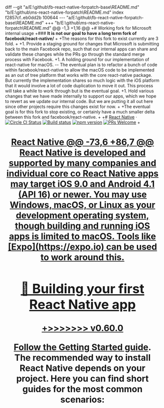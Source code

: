 diff --git "a/E:\\github\\fb-react-native-forpatch-base\\README.md" "b/E:\\github\\ms-react-native-forpatch\\README.md"
index f2857cf..eb0dd2b 100644
--- "a/E:\\github\\fb-react-native-forpatch-base\\README.md"
+++ "b/E:\\github\\ms-react-native-forpatch\\README.md"
@@ -1,3 +1,16 @@
+# Working fork for Microsoft internal usage
+### **It is not our goal to have a long term fork of facebook/react-native/**
+
+The reasons for this fork to exist currently are 3 fold.
+
+1. Provide a staging ground for changes that Microsoft is submitting back to the main Facebook repo, such that our internal apps can share and validate these changes while the PRs go through the standard merge process with Facebook.
+1. A holding ground for our implementation of react-native for macOS. -- The eventual plan is to refactor a bunch of code within facebook/react-native to allow the macOS code to be implemented as an out of tree platform that works with the core react-native package.  But currently the implementation shares so much logic with the iOS platform that it would involve a lot of code duplication to move it out.  This process will take a while to work through but is the eventual goal.
+1. Hold various changes that we have made internally to support our apps, which we hope to revert as we update our internal code.  But we are putting it all out here since other projects require this changes exist for now.
+
+The eventual goal is for this fork to stop existing, or certainly have a much smaller delta between this fork and facebook/react-native.
+
+# [React Native](https://facebook.github.io/react-native/) &middot;  [![Circle CI Status](https://circleci.com/gh/facebook/react-native.svg?style=shield)](https://circleci.com/gh/facebook/react-native) [![Build status](https://ci.appveyor.com/api/projects/status/g8d58ipi3auqdtrk/branch/master?svg=true)](https://ci.appveyor.com/project/facebook/react-native/branch/master) [![npm version](https://badge.fury.io/js/react-native.svg)](https://badge.fury.io/js/react-native) [![PRs Welcome](https://img.shields.io/badge/PRs-welcome-brightgreen.svg)](CONTRIBUTING.md#pull-requests)
+
 <h1 align="center">
   <a href="https://facebook.github.io/react-native/">
     React Native
@@ -73,6 +86,7 @@ React Native is developed and supported by many companies and individual core co
 React Native apps may target iOS 9.0 and Android 4.1 (API 16) or newer. You may use Windows, macOS, or Linux as your development operating system, though building and running iOS apps is limited to macOS. Tools like [Expo](https://expo.io) can be used to work around this.
 
 ## 🎉 Building your first React Native app
+>>>>>>> v0.60.0
 
 Follow the [Getting Started guide](https://facebook.github.io/react-native/docs/getting-started.html). The recommended way to install React Native depends on your project. Here you can find short guides for the most common scenarios:
 
